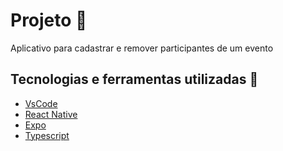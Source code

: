 # Projeto :rocket:
Aplicativo para cadastrar e remover participantes de um evento

## Tecnologias e ferramentas utilizadas :robot:
- [VsCode](https://code.visualstudio.com/docs)
- [React Native](https://reactnative.dev/)
- [Expo](https://docs.expo.dev/)
- [Typescript](https://docs.expo.dev/guides/typescript/)
  
  

